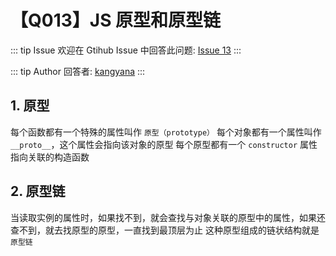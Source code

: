 # 【Q013】JS 原型和原型链


::: tip Issue
欢迎在 Gtihub Issue 中回答此问题: [Issue 13](https://github.com/kangyana/daily-question/issues/13)
:::

::: tip Author
回答者: [kangyana](https://github.com/kangyana)
:::
## 1. 原型
每个函数都有一个特殊的属性叫作 `原型（prototype）`
每个对象都有一个属性叫作 `__proto__`，这个属性会指向该对象的原型
每个原型都有一个 `constructor` 属性指向关联的构造函数

## 2. 原型链
当读取实例的属性时，如果找不到，就会查找与对象关联的原型中的属性，如果还查不到，就去找原型的原型，一直找到最顶层为止
这种原型组成的链状结构就是 `原型链`
